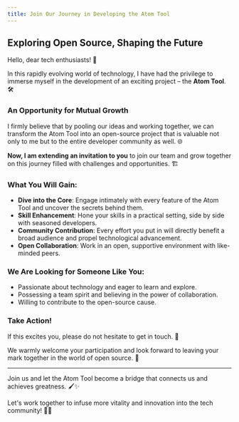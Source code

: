 ```yaml
---
title: Join Our Journey in Developing the Atom Tool
---
```


## Exploring Open Source, Shaping the Future

Hello, dear tech enthusiasts! 🌟

In this rapidly evolving world of technology, I have had the privilege to immerse myself in the development of an exciting project – the **Atom Tool**. 🛠️

### An Opportunity for Mutual Growth

I firmly believe that by pooling our ideas and working together, we can transform the Atom Tool into an open-source project that is valuable not only to me but to the entire developer community as well. 🌐

**Now, I am extending an invitation to you** to join our team and grow together on this journey filled with challenges and opportunities. 🏗️

### What You Will Gain:

- **Dive into the Core**: Engage intimately with every feature of the Atom Tool and uncover the secrets behind them.
- **Skill Enhancement**: Hone your skills in a practical setting, side by side with seasoned developers.
- **Community Contribution**: Every effort you put in will directly benefit a broad audience and propel technological advancement.
- **Open Collaboration**: Work in an open, supportive environment with like-minded peers.

### We Are Looking for Someone Like You:

- Passionate about technology and eager to learn and explore.
- Possessing a team spirit and believing in the power of collaboration.
- Willing to contribute to the open-source cause.

### Take Action!

If this excites you, please do not hesitate to get in touch. 📢

We warmly welcome your participation and look forward to leaving your mark together in the world of open source. 👣

---

Join us and let the Atom Tool become a bridge that connects us and achieves greatness. 🖌️✨

Let's work together to infuse more vitality and innovation into the tech community! 🤝💡
